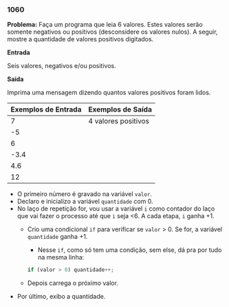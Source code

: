 ### 1060

**Problema:** Faça um programa que leia 6 valores. Estes valores serão somente negativos ou positivos (desconsidere os valores nulos). A seguir, mostre a quantidade de valores positivos digitados.

**Entrada**

Seis valores, negativos e/ou positivos.

**Saída**

Imprima uma mensagem dizendo quantos valores positivos foram lidos.

| Exemplos de Entrada | Exemplos de Saída |
| --- | --- |
| 7 | 4 valores positivos |
| -5 |  |
| 6 |  |
| -3.4 |  |
| 4.6 |  |
| 12 |  |
- O primeiro número é gravado na variável `valor`.
- Declaro e inicializo a variável `quantidade` com 0.
- No laço de repetição for, vou usar a variável `i` como contador do laço que vai fazer o processo até que `i` seja <6. A cada etapa, `i` ganha +1.
    - Crio uma condicional `if` para verificar se `valor` > 0. Se for, a variável `quantidade` ganha +1.
        - Nesse `if`, como só tem uma condição, sem else, dá pra por tudo na mesma linha:
        
        ```jsx
        if (valor > 0) quantidade++;
        ```
        
    - Depois carrega o próximo valor.
- Por último, exibo a quantidade.